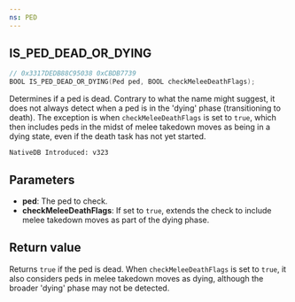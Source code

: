 ```yaml
---
ns: PED
---
```

## IS_PED_DEAD_OR_DYING

```c
// 0x3317DEDB88C95038 0xCBDB7739
BOOL IS_PED_DEAD_OR_DYING(Ped ped, BOOL checkMeleeDeathFlags);
```

Determines if a ped is dead. Contrary to what the name might suggest, it does not always detect when a ped is in the 'dying' phase (transitioning to death). The exception is when `checkMeleeDeathFlags` is set to `true`, which then includes peds in the midst of melee takedown moves as being in a dying state, even if the death task has not yet started.

```
NativeDB Introduced: v323
```

## Parameters
* **ped**: The ped to check.
* **checkMeleeDeathFlags**: If set to `true`, extends the check to include melee takedown moves as part of the dying phase.

## Return value
Returns `true` if the ped is dead. When `checkMeleeDeathFlags` is set to `true`, it also considers peds in melee takedown moves as dying, although the broader 'dying' phase may not be detected.